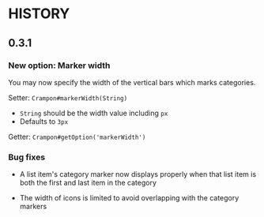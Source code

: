 
# HISTORY

## 0.3.1

### New option: Marker width

You may now specify the width of the vertical
bars which marks categories.

Setter: `Crampon#markerWidth(String)`

* `String` should be the width value including `px`
* Defaults to `3px`

Getter: `Crampon#getOption('markerWidth')`

### Bug fixes

* A list item's category marker now displays
  properly when that list item is both the
  first and last item in the category

* The width of icons is limited to avoid
  overlapping with the category markers